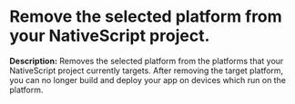 # Remove the selected platform from your NativeScript project.

**Description:** Removes the selected platform from the platforms that your NativeScript project currently targets. After removing the target platform, you can no longer build and deploy your app on devices which run on the platform.

